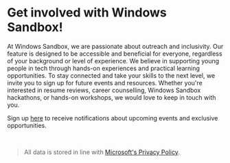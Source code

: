 # Get involved with Windows Sandbox!

At Windows Sandbox, we are passionate about outreach and inclusivity. Our feature is designed to be accessible and beneficial for everyone, regardless of your background or level of experience. We believe in supporting young people in tech through hands-on experiences and practical learning opportunities. To stay connected and take your skills to the next level, we invite you to sign up for future events and resources. Whether you're interested in resume reviews, career counselling, Windows Sandbox hackathons, or hands-on workshops, we would love to keep in touch with you.

Sign up [here](https://forms.office.com/r/ZtTm37TL3b) to receive notifications about upcoming events and exclusive opportunities. 

<br>

> All data is stored in line with [Microsoft's Privacy Policy](https://privacy.microsoft.com/en-us/privacystatement).
